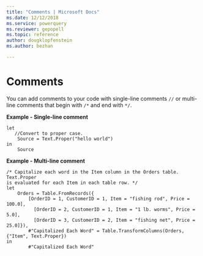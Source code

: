 ```yaml
---
title: "Comments | Microsoft Docs"
ms.date: 12/12/2018
ms.service: powerquery
ms.reviewer: gepopell
ms.topic: reference
author: dougklopfenstein
ms.author: bezhan

---
```

# Comments
You can add comments to your code with single-line comments `//` or multi-line comments that begin with `/*` and end with `*/`.  
  
**Example - Single-line comment**  
  
```powerquery-m  
let  
   //Convert to proper case.  
    Source = Text.Proper("hello world")  
in  
    Source  
```  
**Example - Multi-line comment**  
  
```powerquery-m  
/* Capitalize each word in the Item column in the Orders table. Text.Proper  
is evaluated for each Item in each table row. */  
let  
    Orders = Table.FromRecords({  
        [OrderID = 1, CustomerID = 1, Item = "fishing rod", Price = 100.0],  
          [OrderID = 2, CustomerID = 1, Item = "1 lb. worms", Price = 5.0],  
          [OrderID = 3, CustomerID = 2, Item = "fishing net", Price = 25.0]}),  
        #"Capitalized Each Word" = Table.TransformColumns(Orders, {"Item", Text.Proper})  
in  
        #"Capitalized Each Word"  
```  

